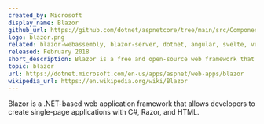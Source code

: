 ```yaml
---
created_by: Microsoft
display_name: Blazor
github_url: https://github.com/dotnet/aspnetcore/tree/main/src/Components
logo: blazor.png
related: blazor-webassembly, blazor-server, dotnet, angular, svelte, vue, react
released: February 2018
short_description: Blazor is a free and open-source web framework that enables developers to create web apps using C# and HTML.
topic: blazor
url: https://dotnet.microsoft.com/en-us/apps/aspnet/web-apps/blazor
wikipedia_url: https://en.wikipedia.org/wiki/Blazor
---
```

Blazor is a .NET-based web application framework that allows developers to create single-page applications with C#, Razor, and HTML.
